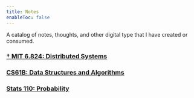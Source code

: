```yaml
---
title: Notes
enableToc: false
---
```


A catalog of notes, thoughts, and other digital type that I have created or consumed.


### [† MIT 6.824: Distributed Systems](tags/6.824)
### [CS61B: Data Structures and Algorithms](tags/Data-Structures)
### [Stats 110: Probability](tags/Stats-110)




